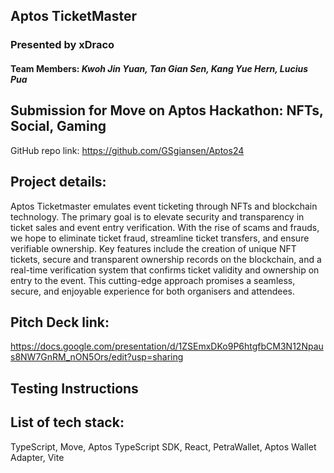 ## **Aptos TicketMaster**
### Presented by **xDraco**
#### Team Members: *Kwoh Jin Yuan, Tan Gian Sen, Kang Yue Hern, Lucius Pua*

## Submission for **Move on Aptos Hackathon: NFTs, Social, Gaming**
GitHub repo link: 
https://github.com/GSgiansen/Aptos24

## Project details:
Aptos Ticketmaster emulates event ticketing through NFTs and blockchain technology. The primary goal is to elevate security and transparency in ticket sales and event entry verification. With the rise of scams and frauds, we hope to eliminate ticket fraud, streamline ticket transfers, and ensure verifiable ownership. Key features include the creation of unique NFT tickets, secure and transparent ownership records on the blockchain, and a real-time verification system that confirms ticket validity and ownership on entry to the event. This cutting-edge approach promises a seamless, secure, and enjoyable experience for both organisers and attendees.

## Pitch Deck link:
https://docs.google.com/presentation/d/1ZSEmxDKo9P6htgfbCM3N12Npaus8NW7GnRM_nON5Ors/edit?usp=sharing

## Testing Instructions


## List of tech stack:
TypeScript, Move, Aptos TypeScript SDK, React, PetraWallet, Aptos Wallet Adapter, Vite 

